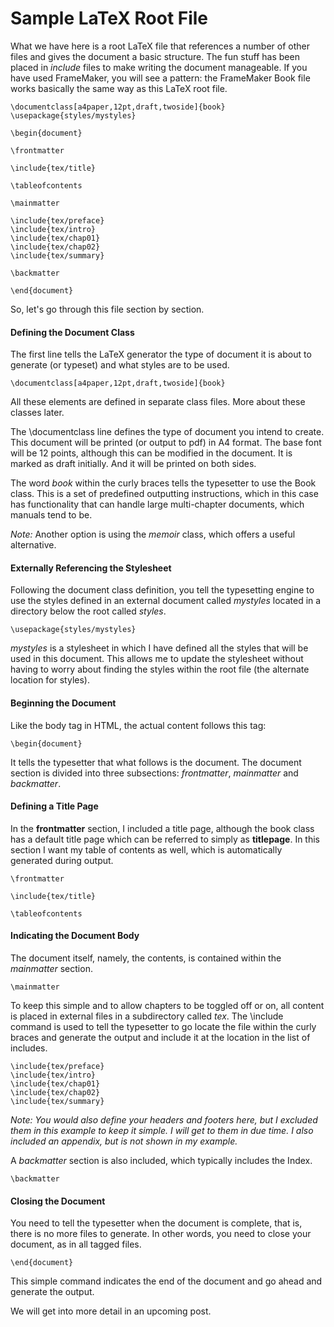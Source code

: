 # Sample LaTeX Root File



What we have here is a root LaTeX file that references a number of other files and gives the document a basic structure. The fun stuff has been placed in <em>include</em> files to make writing the document manageable. If you have used FrameMaker, you will see a pattern: the FrameMaker Book file works basically the same way as this LaTeX root file.

<pre><code>\documentclass[a4paper,12pt,draft,twoside]{book}
\usepackage{styles/mystyles}

\begin{document}

\frontmatter

\include{tex/title}

\tableofcontents

\mainmatter

\include{tex/preface}
\include{tex/intro}
\include{tex/chap01}
\include{tex/chap02}
\include{tex/summary}

\backmatter

\end{document}
</code></pre>

<p>So, let's go through this file section by section.</p>

<h4>Defining the Document Class</h4>

<p>The first line tells the LaTeX generator the type of document it is about to generate (or typeset) and what styles are to be used.</p>

<pre><code>\documentclass[a4paper,12pt,draft,twoside]{book}
</code></pre>

<p>All these elements are defined in separate class files. More about these classes later.</p>

<p>The \documentclass line defines the type of document you intend to create. This document will be printed (or output to pdf) in A4 format. The base font will be 12 points, although this can be modified in the document. It is marked as draft initially. And it will be printed on both sides.</p>

<p>The word <em>book</em> within the curly braces tells the typesetter to use the Book class. This is a set of predefined outputting instructions, which in this case has functionality that can handle large multi-chapter documents, which manuals tend to be.</p>

<p><em>Note:</em> Another option is using the <em>memoir</em> class, which offers a useful alternative.</p>

<h4>Externally Referencing the Stylesheet</h4>

<p>Following the document class definition, you tell the typesetting engine to use the styles defined in an external document called <em>mystyles</em> located in a directory below the root called <em>styles</em>.</p>

<pre><code>\usepackage{styles/mystyles}
</code></pre>

<p><em>mystyles</em> is a stylesheet in which I have defined all the styles that will be used in this document. This allows me to update the stylesheet without having to worry about finding the styles within the root file (the alternate location for styles).</p>

<h4>Beginning the Document</h4>

<p>Like the body tag in HTML, the actual content follows this tag:</p>

<pre><code>\begin{document}
</code></pre>

<p>It tells the typesetter that what follows is the document. The document section is divided into three subsections: <em>frontmatter</em>, <em>mainmatter</em> and <em>backmatter</em>.</p>

<h4>Defining a Title Page</h4>

<p>In the <strong>frontmatter</strong> section, I included a title page, although the book class has a default title page which can be referred to simply as <strong>titlepage</strong>. In this section I want my table of contents as well, which is automatically generated during output.</p>

<pre><code>\frontmatter

\include{tex/title}

\tableofcontents
</code></pre>

<h4>Indicating the Document Body</h4>

<p>The document itself, namely, the contents, is contained within the <em>mainmatter</em> section.</p>

<pre><code>\mainmatter
</code></pre>

<p>To keep this simple and to allow chapters to be toggled off or on, all content is placed in external files in a subdirectory called <em>tex</em>. The \include command is used to tell the typesetter to go locate the file within the curly braces and generate the output and include it at the location in the list of includes.</p>

<pre><code>\include{tex/preface}
\include{tex/intro}
\include{tex/chap01}
\include{tex/chap02}
\include{tex/summary}
</code></pre>

<p><em>Note: You would also define your headers and footers here, but I excluded them in this example to keep it simple. I will get to them in due time. I also included an appendix, but is not shown in my example.</em></p>

<p>A <em>backmatter</em> section is also included, which typically includes the Index.</p>

<pre><code>\backmatter
</code></pre>

<h4>Closing the Document</h4>

<p>You need to tell the typesetter when the document is complete, that is, there is no more files to generate. In other words, you need to close your document, as in all tagged files.</p>

<pre><code>\end{document}
</code></pre>

<p>This simple command indicates the end of the document and go ahead and generate the output.</p>

<p>We will get into more detail in an upcoming post.</p>
